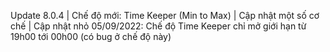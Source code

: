 Update 8.0.4 | Chế độ mới: Time Keeper (Min to Max) |
Cập nhật một số cơ chế | Cập nhật nhỏ 05/09/2022: Chế độ Time Keeper chỉ mở giới hạn từ 19h00 tới 00h00 (có bug ở chế độ này)
